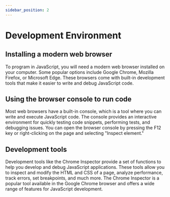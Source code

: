 ```yaml
---
sidebar_position: 2
---
```


# Development Environment

## Installing a modern web browser
To program in JavaScript, you will need a modern web browser installed on your computer. Some popular options include Google Chrome, Mozilla Firefox, or Microsoft Edge. These browsers come with built-in development tools that make it easier to write and debug JavaScript code.

## Using the browser console to run code
Most web browsers have a built-in console, which is a tool where you can write and execute JavaScript code. The console provides an interactive environment for quickly testing code snippets, performing tests, and debugging issues. You can open the browser console by pressing the F12 key or right-clicking on the page and selecting "Inspect element."

## Development tools
Development tools like the Chrome Inspector provide a set of functions to help you develop and debug JavaScript applications. These tools allow you to inspect and modify the HTML and CSS of a page, analyze performance, track errors, set breakpoints, and much more. The Chrome Inspector is a popular tool available in the Google Chrome browser and offers a wide range of features for JavaScript development.